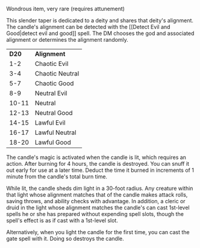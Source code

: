 Wondrous item, very rare (requires attunement)

This slender taper is dedicated to a deity and shares that deity's alignment. The candle's alignment can be detected with the [[Detect Evil and Good|detect evil and good]] spell. The DM chooses the god and associated alignment or determines the alignment randomly.

<table><tbody><tr class="odd"><td><strong>D20</strong></td><td><strong>Alignment</strong></td></tr><tr class="even"><td>1-2</td><td>Chaotic Evil</td></tr><tr class="odd"><td>3-4</td><td>Chaotic Neutral</td></tr><tr class="even"><td>5-7</td><td>Chaotic Good</td></tr><tr class="odd"><td>8-9</td><td>Neutral Evil</td></tr><tr class="even"><td>10-11</td><td>Neutral</td></tr><tr class="odd"><td>12-13</td><td>Neutral Good</td></tr><tr class="even"><td>14-15</td><td>Lawful Evil</td></tr><tr class="odd"><td>16-17</td><td>Lawful Neutral</td></tr><tr class="even"><td>18-20</td><td>Lawful Good</td></tr></tbody></table>

The candle's magic is activated when the candle is lit, which requires an action. After burning for 4 hours, the candle is destroyed. You can snuff it out early for use at a later time. Deduct the time it burned in increments of 1 minute from the candle's total burn time.

While lit, the candle sheds dim light in a 30-foot radius. Any creature within that light whose alignment matches that of the candle makes attack rolls, saving throws, and ability checks with advantage. In addition, a cleric or druid in the light whose alignment matches the candle's can cast 1st-level spells he or she has prepared without expending spell slots, though the spell's effect is as if cast with a 1st-level slot.

Alternatively, when you light the candle for the first time, you can cast the gate spell with it. Doing so destroys the candle.